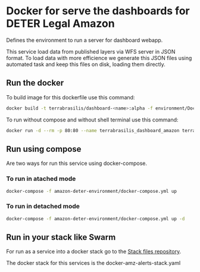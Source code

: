 # Docker for serve the dashboards for DETER Legal Amazon

Defines the environment to run a server for dashboard webapp.

This service load data from published layers via WFS server in JSON format.
To load data with more efficience we generate this JSON files using automated task and keep this files on disk, loading them directly.

## Run the docker

To build image for this dockerfile use this command:

```bash
docker build -t terrabrasilis/dashboard-<name>:alpha -f environment/Dockerfile .
```

To run without compose and without shell terminal use this command:

```bash
docker run -d --rm -p 80:80 --name terrabrasilis_dashboard_amazon terrabrasilis/dashboard-<name>:alpha
```

## Run using compose

Are two ways for run this service using docker-compose.

### To run in atached mode

```bash
docker-compose -f amazon-deter-environment/docker-compose.yml up
```

### To run in detached mode

```bash
docker-compose -f amazon-deter-environment/docker-compose.yml up -d
```

## Run in your stack like Swarm

For run as a service into a docker stack go to the [Stack files repository](https://gitlab.dpi.inpe.br/terrabrasilis/docker-stacks).

The docker stack for this services is the docker-amz-alerts-stack.yaml